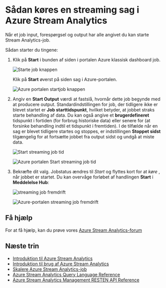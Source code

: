 <properties 
    pageTitle="Sådan startes streaming sager i Stream Analytics | Microsoft Azure" 
    description="Hvordan kører en streaming sag i Azure Stream Analytics | lærer sti målgruppe."
    keywords="streaming job"
    documentationCenter=""
    services="stream-analytics"
    authors="jeffstokes72" 
    manager="jhubbard" 
    editor="cgronlun"/>

<tags 
    ms.service="stream-analytics" 
    ms.devlang="na" 
    ms.topic="article" 
    ms.tgt_pltfrm="na" 
    ms.workload="data-services" 
    ms.date="09/26/2016" 
    ms.author="jeffstok"/>

# <a name="how-to-run-a-streaming-job-in-azure-stream-analytics"></a>Sådan køres en streaming sag i Azure Stream Analytics

Når et job input, forespørgsel og output har alle angivet du kan starte Stream Analytics-job.

Sådan starter du tingene:

1.  Klik på **Start** i bunden af siden i portalen Azure klassisk dashboard job.

    ![Starte job knappen](./media/stream-analytics-run-a-job/1-stream-analytics-run-a-job.png)  

    Klik på **Start** øverst på siden sag i Azure-portalen.

    ![Azure portalen startjob knappen](./media/stream-analytics-run-a-job/4-stream-analytics-run-a-job.png)  

2.  Angiv en **Start Output** værdi at fastslå, hvornår dette job begynde med at producere output. Standardindstillingen for job, der tidligere ikke er blevet startet er **Job starttidspunkt**, hvilket betyder, at jobbet straks starte behandling af data. Du kan også angive et **brugerdefineret** tidspunkt i fortiden (for forbrug historiske data) eller senere for (at forsinke behandling indtil et tidspunkt i fremtiden). I de tilfælde når en sag er blevet tidligere startes og stoppes, er indstillingen **Stoppet sidst** tilgængelig for at fortsætte jobbet fra output sidst og undgå at miste data.  

    ![Start streaming job tid](./media/stream-analytics-run-a-job/2-stream-analytics-run-a-job.png)  

    ![Azure portalen Start streaming job tid](./media/stream-analytics-run-a-job/5-stream-analytics-run-a-job.png)  

3.  Bekræfte dit valg. Jobstatus ændres til *Start* og flyttes kort for at *køre* , når jobbet er startet. Du kan overvåge forløbet af handlingen **Start** i **Meddelelse Hub**:

    ![streaming job fremdrift](./media/stream-analytics-run-a-job/3-stream-analytics-run-a-job.png)  

    ![Azure-portalen streaming job fremdrift](./media/stream-analytics-run-a-job/6-stream-analytics-run-a-job.png)  

## <a name="get-help"></a>Få hjælp
For at få hjælp, kan du prøve vores [Azure Stream Analytics-forum](https://social.msdn.microsoft.com/Forums/en-US/home?forum=AzureStreamAnalytics)

## <a name="next-steps"></a>Næste trin

- [Introduktion til Azure Stream Analytics](stream-analytics-introduction.md)
- [Introduktion til brug af Azure Stream Analytics](stream-analytics-get-started.md)
- [Skalere Azure Stream Analytics-job](stream-analytics-scale-jobs.md)
- [Azure Stream Analytics Query Language Reference](https://msdn.microsoft.com/library/azure/dn834998.aspx)
- [Azure Stream Analytics Management RESTEN API Reference](https://msdn.microsoft.com/library/azure/dn835031.aspx)

